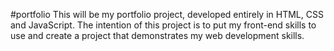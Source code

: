#portfolio
This will be my portfolio project, developed entirely in HTML, CSS and JavaScript.
The intention of this project is to put my front-end skills to use and
create a project that demonstrates my web development skills.